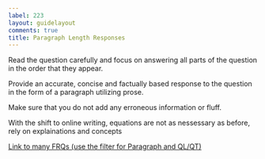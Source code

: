 ```yaml
---
label: 223
layout: guidelayout
comments: true
title: Paragraph Length Responses
---
```

Read the question carefully and focus on answering all parts of the question in the order that they appear.

Provide an accurate, concise and factually based response to the question in the form of a paragraph utilizing prose. 

Make sure that you do not add any erroneous information or fluff. 

With the shift to online writing, equations are not as nessessary as before, rely on explainations and concepts

[Link to many FRQs (use the filter for Paragraph and QL/QT)](https://fiveable.me/ap-physics/ap-physics-1-free-response-questions-frq-past-prompts/)